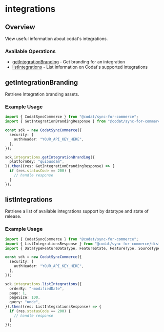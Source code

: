 # integrations

## Overview

View useful information about codat's integrations.

### Available Operations

* [getIntegrationBranding](#getintegrationbranding) - Get branding for an integration
* [listIntegrations](#listintegrations) - List information on Codat's supported integrations

## getIntegrationBranding

Retrieve Integration branding assets.

### Example Usage

```typescript
import { CodatSyncCommerce } from "@codat/sync-for-commerce";
import { GetIntegrationBrandingResponse } from "@codat/sync-for-commerce/dist/sdk/models/operations";

const sdk = new CodatSyncCommerce({
  security: {
    authHeader: "YOUR_API_KEY_HERE",
  },
});

sdk.integrations.getIntegrationBranding({
  platformKey: "quibusdam",
}).then((res: GetIntegrationBrandingResponse) => {
  if (res.statusCode == 200) {
    // handle response
  }
});
```

## listIntegrations

Retrieve a list of available integrations support by datatype and state of release.

### Example Usage

```typescript
import { CodatSyncCommerce } from "@codat/sync-for-commerce";
import { ListIntegrationsResponse } from "@codat/sync-for-commerce/dist/sdk/models/operations";
import { DataTypeFeatureDataType, FeatureState, FeatureType, SourceType } from "@codat/sync-for-commerce/dist/sdk/models/shared";

const sdk = new CodatSyncCommerce({
  security: {
    authHeader: "YOUR_API_KEY_HERE",
  },
});

sdk.integrations.listIntegrations({
  orderBy: "-modifiedDate",
  page: 1,
  pageSize: 100,
  query: "unde",
}).then((res: ListIntegrationsResponse) => {
  if (res.statusCode == 200) {
    // handle response
  }
});
```
